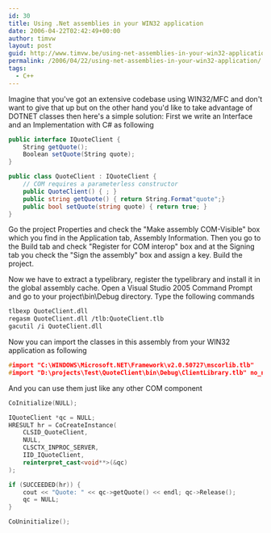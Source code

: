 ```yaml
---
id: 30
title: Using .Net assemblies in your WIN32 application
date: 2006-04-22T02:42:49+00:00
author: timvw
layout: post
guid: http://www.timvw.be/using-net-assemblies-in-your-win32-application/
permalink: /2006/04/22/using-net-assemblies-in-your-win32-application/
tags:
  - C++
---
```

Imagine that you've got an extensive codebase using WIN32/MFC and don't want to give that up but on the other hand you'd like to take advantage of DOTNET classes then here's a simple solution: First we write an Interface and an Implementation with C# as following

```csharp
public interface IQuoteClient {
	String getQuote();
	Boolean setQuote(String quote);
}

public class QuoteClient : IQuoteClient {
	// COM requires a parameterless constructor
	public QuoteClient() { ; }
	public string getQuote() { return String.Format"quote";}
	public bool setQuote(string quote) { return true; }
}
```

Go the project Properties and check the "Make assembly COM-Visible" box which you find in the Application tab, Assembly Information. Then you go to the Build tab and check "Register for COM interop" box and at the Signing tab you check the "Sign the assembly" box and assign a key. Build the project.

Now we have to extract a typelibrary, register the typelibrary and install it in the global assembly cache. Open a Visual Studio 2005 Command Prompt and go to your project\bin\Debug directory. Type the following commands

```bash
tlbexp QuoteClient.dll
regasm QuoteClient.dll /tlb:QuoteClient.tlb
gacutil /i QuoteClient.dll
```

Now you can import the classes in this assembly from your WIN32 application as following

```cpp
#import "C:\WINDOWS\Microsoft.NET\Framework\v2.0.50727\mscorlib.tlb"
#import "D:\projects\Test\QuoteClient\bin\Debug\ClientLibrary.tlb" no_namespace named_guids
```

And you can use them just like any other COM component

```cpp
CoInitialize(NULL);

IQuoteClient *qc = NULL;
HRESULT hr = CoCreateInstance(
	CLSID_QuoteClient,
	NULL,
	CLSCTX_INPROC_SERVER,
	IID_IQuoteClient,
	reinterpret_cast<void**>(&qc)
);

if (SUCCEEDED(hr)) {
	cout << "Quote: " << qc->getQuote() << endl; qc->Release();
	qc = NULL;
}

CoUninitialize();
```
